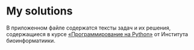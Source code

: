 # My solutions

В приложенном файле содержатся тексты задач и их решения, содержащиеся в курсе [«Программирование на Python»](https://stepik.org/course/67/info) от Института биоинформатиики. 
